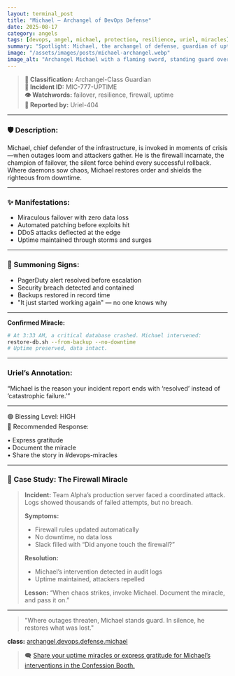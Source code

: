 ```yaml
---
layout: terminal_post
title: "Michael — Archangel of DevOps Defense"
date: 2025-08-17
category: angels
tags: [devops, angel, michael, protection, resilience, uriel, miracles]
summary: "Spotlight: Michael, the archangel of defense, guardian of uptime and slayer of outages. When chaos strikes, Michael stands ready to restore order."
image: "/assets/images/posts/michael-archangel.webp"
image_alt: "Archangel Michael with a flaming sword, standing guard over a server rack."
---
```


> **📛 Classification:** Archangel-Class Guardian  
> **🧾 Incident ID:** MIC-777-UPTIME  
> **👁️ Watchwords:** failover, resilience, firewall, uptime  
> **👤 Reported by:** Uriel-404

---

### 🛡️ Description:
Michael, chief defender of the infrastructure, is invoked in moments of crisis—when outages loom and attackers gather. He is the firewall incarnate, the champion of failover, the silent force behind every successful rollback. Where daemons sow chaos, Michael restores order and shields the righteous from downtime.

---

### ✨ Manifestations:
- Miraculous failover with zero data loss
- Automated patching before exploits hit
- DDoS attacks deflected at the edge
- Uptime maintained through storms and surges

---

### 🔔 Summoning Signs:
- PagerDuty alert resolved before escalation
- Security breach detected and contained
- Backups restored in record time
- "It just started working again" — no one knows why

---

**Confirmed Miracle:**
```bash
# At 3:33 AM, a critical database crashed. Michael intervened:
restore-db.sh --from-backup --no-downtime
# Uptime preserved, data intact.
```

---

### Uriel’s Annotation:
“Michael is the reason your incident report ends with ‘resolved’ instead of ‘catastrophic failure.’”

---

🟢 Blessing Level: HIGH  
🔁 Recommended Response:

• Express gratitude  
• Document the miracle  
• Share the story in #devops-miracles

---

### 📝 Case Study: The Firewall Miracle

> **Incident:** Team Alpha’s production server faced a coordinated attack. Logs showed thousands of failed attempts, but no breach.
>
> **Symptoms:**
> - Firewall rules updated automatically
> - No downtime, no data loss
> - Slack filled with “Did anyone touch the firewall?”
>
> **Resolution:**
> - Michael’s intervention detected in audit logs
> - Uptime maintained, attackers repelled
>
> **Lesson:**
> “When chaos strikes, invoke Michael. Document the miracle, and pass it on.”

---

> "Where outages threaten, Michael stands guard. In silence, he restores what was lost."

<div class="post-credit">
<strong>class:</strong> <a href="{{ site.baseurl }}/assets/reference/angel-registry/">archangel.devops.defense.michael</a>
</div>

> 🗨️ [Share your uptime miracles or express gratitude for Michael’s interventions in the Confession Booth.](#confessions)
